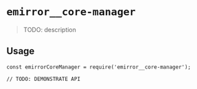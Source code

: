 # `emirror__core-manager`

> TODO: description

## Usage

```
const emirrorCoreManager = require('emirror__core-manager');

// TODO: DEMONSTRATE API
```
